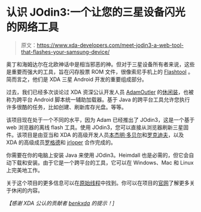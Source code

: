 # 认识 JOdin3:一个让您的三星设备闪光的网络工具

> 原文：<https://www.xda-developers.com/meet-jodin3-a-web-tool-that-flashes-your-samsung-device/>

奥丁和海姆达尔在北欧神话中是相当邪恶的神。但对于三星设备所有者来说，这些是重要而强大的工具，旨在闪存股票 ROM 文件，很像索尼手机上的 [Flashtool](http://www.xda-developers.com/android/all-in-one-flashtool-for-xperia-x10/ "All In One FlashTool For Xperia X10") 。简而言之，他们是 XDA 三星 Android 开发的重要组成部分。

过去，我们已经多次谈论过 XDA 资深公认开发人员 [AdamOutler](http://forum.xda-developers.com/member.php?u=3682533) 的[休闲装](http://www.xda-developers.com/android/preparing-for-casual-development/)，也被称为跨平台 Android 脚本统一辅助加载器。基于 Java 的跨平台工具允许您执行许多很酷的任务，比如创建、刷新库存光盘。等等。

该项目现在处于一个不同的水平，因为 Adam 已经推出了 JOdin3，这是一个基于 web 浏览器的离线 flash 工具。使用 JOdin3，您可以直接从浏览器刷新三星固件。该项目是由亚当和 XDA 的高级开发人员[本杰明·多贝尔](http://forum.xda-developers.com/member.php?u=2710388)和[罗克迪夫](http://forum.xda-developers.com/member.php?u=2918486)，以及 XDA 的高级成员[罗格德](http://forum.xda-developers.com/member.php?u=4194371)和 [jrloper](http://forum.xda-developers.com/member.php?u=4193553) 合作完成的。

你需要在你的电脑上安装 Java 来使用 JOdin3。Heimdall 也是必需的，但它会自动下载和安装。由于它是一个跨平台的工具，它可以在 Windows、Mac 和 Linux 上完美地工作。

关于这个项目的更多信息可以在[原始线程](http://forum.xda-developers.com/showthread.php?t=2598203)中找到。你可以在项目的[官网](http://casual-dev.com/)了解更多关于休闲的内容。

*【感谢 XDA 公认的贡献者 [benkxda](http://forum.xda-developers.com/member.php?u=4465234) 的提示！]*